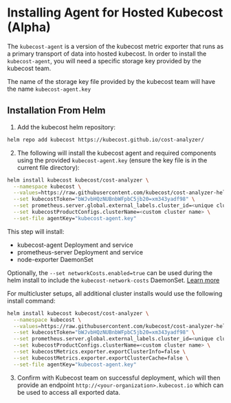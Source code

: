 Installing Agent for Hosted Kubecost (Alpha)
======

The `kubecost-agent` is a version of the kubecost metric exporter that runs as a primary transport of data into hosted kubecost. In order to install the `kubecost-agent`, you will need a specific storage key provided by the kubecost team.

The name of the storage key file provided by the kubecost team will have the name `kubecost-agent.key`

## Installation From Helm
1. Add the kubecost helm repository: 
```bash
helm repo add kubecost https://kubecost.github.io/cost-analyzer/
```

2. The following will install the kubecost agent and required components using the provided `kubecost-agent.key` (ensure the key file is in the current file directory):
```bash
helm install kubecost kubecost/cost-analyzer \
  --namespace kubecost \
  --values=https://raw.githubusercontent.com/kubecost/cost-analyzer-helm-chart/develop/cost-analyzer/values-agent.yaml \
  --set kubecostToken="bWJvbHQzNUBnbWFpbC5jb20=xm343yadf98" \
  --set prometheus.server.global.external_labels.cluster_id=<unique cluster identifier> \
  --set kubecostProductConfigs.clusterName=<custom cluster name> \
  --set-file agentKey="kubecost-agent.key"
```
This step will install:
* kubecost-agent Deployment and service
* prometheus-server Deployment and service 
* node-exporter DaemonSet

Optionally, the `--set networkCosts.enabled=true` can be used during the helm install to include the `kubecost-network-costs` DaemonSet. [Learn more](https://docs.kubecost.com/network-allocation.html)

For multicluster setups, all additional cluster installs would use the following install command:
```bash
helm install kubecost kubecost/cost-analyzer \
  --namespace kubecost \
  --values=https://raw.githubusercontent.com/kubecost/cost-analyzer-helm-chart/develop/cost-analyzer/values-agent.yaml \
  --set kubecostToken="bWJvbHQzNUBnbWFpbC5jb20=xm343yadf98" \
  --set prometheus.server.global.external_labels.cluster_id=<unique cluster identifier> \
  --set kubecostProductConfigs.clusterName=<custom cluster name> \
  --set kubecostMetrics.exporter.exportClusterInfo=false \
  --set kubecostMetrics.exporter.exportClusterCache=false \
  --set-file agentKey="kubecost-agent.key"
```

3. Confirm with Kubecost team on successful deployment, which will then provide an endpoint `http://<your-organization>.kubecost.io` which can be used to access all exported data. 
